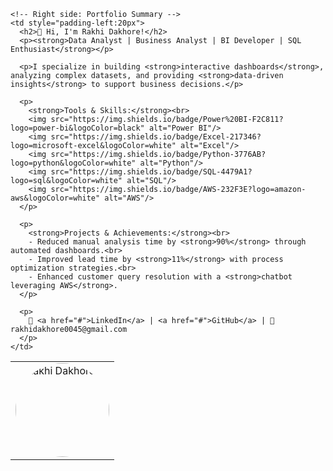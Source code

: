 <table>
  <tr>
    <!-- Left side: Profile Photo -->
    <td>
      <img src="https://via.placeholder.com/150" alt="Rakhi Dakhore" width="150" style="border-radius:50%"/>
    </td>

    <!-- Right side: Portfolio Summary -->
    <td style="padding-left:20px">
      <h2>👋 Hi, I'm Rakhi Dakhore!</h2>
      <p><strong>Data Analyst | Business Analyst | BI Developer | SQL Enthusiast</strong></p>

      <p>I specialize in building <strong>interactive dashboards</strong>, analyzing complex datasets, and providing <strong>data-driven insights</strong> to support business decisions.</p>

      <p>
        <strong>Tools & Skills:</strong><br>
        <img src="https://img.shields.io/badge/Power%20BI-F2C811?logo=power-bi&logoColor=black" alt="Power BI"/> 
        <img src="https://img.shields.io/badge/Excel-217346?logo=microsoft-excel&logoColor=white" alt="Excel"/> 
        <img src="https://img.shields.io/badge/Python-3776AB?logo=python&logoColor=white" alt="Python"/> 
        <img src="https://img.shields.io/badge/SQL-4479A1?logo=sql&logoColor=white" alt="SQL"/> 
        <img src="https://img.shields.io/badge/AWS-232F3E?logo=amazon-aws&logoColor=white" alt="AWS"/> 
      </p>

      <p>
        <strong>Projects & Achievements:</strong><br>
        - Reduced manual analysis time by <strong>90%</strong> through automated dashboards.<br>
        - Improved lead time by <strong>11%</strong> with process optimization strategies.<br>
        - Enhanced customer query resolution with a <strong>chatbot leveraging AWS</strong>.
      </p>

      <p>
        🔗 <a href="#">LinkedIn</a> | <a href="#">GitHub</a> | 📧 rakhidakhore0045@gmail.com
      </p>
    </td>
  </tr>
</table>



